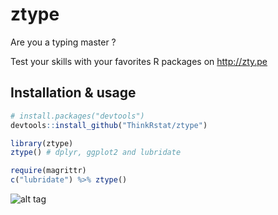# ztype

Are you a typing master ? 

Test your skills with your favorites R packages on
<http://zty.pe>




## Installation & usage

```R
# install.packages("devtools")
devtools::install_github("ThinkRstat/ztype")

library(ztype)
ztype() # dplyr, ggplot2 and lubridate

require(magrittr)
c("lubridate") %>% ztype()


```


![alt tag](https://raw.githubusercontent.com/ThinkRstat/ztype/master/screen.png)

